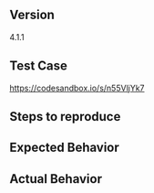 <!--
Thank you for contributing!

Have a usage question?
======================
The issue tracker is meant for bug reports only. This isn't the best place for usage questions. Questions here don't have as much visibility as they do elsewhere. Before you ask a question, here are some resources to get help first:

- Read the docs: https://reacttraining.com/react-router
- Check out the list of frequently asked questions: https://github.com/ReactTraining/react-router/blob/master/FAQ.md
- Explore examples: https://reacttraining.com/react-router/web/example/basic
- Look for/ask questions on Stack Overflow: https://stackoverflow.com/questions/ask?tags=react-router
- Ask in chat: https://discord.gg/0ZcbPKXt5bYaNQ46

Think you found a bug?
======================
The best bug report is a failing test in the repository as a pull request. Otherwise, please use the "BUG REPORT" template below.

Have a feature request?
=======================
Remove the template from below and provide thoughtful commentary *and code samples* on what this feature means for your product. What will it allow you to do that you can't do today? How will it make current work-arounds straightforward? What potential bugs and edge cases does it help to avoid? etc. Please keep it product-centric.
-->

<!-- BUG TEMPLATE -->
## Version
4.1.1

## Test Case
https://codesandbox.io/s/n55VljYk7

## Steps to reproduce

## Expected Behavior

## Actual Behavior

